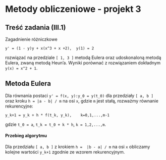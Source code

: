 #  Metody obliczeniowe -  projekt 3

## Treść zadania (III.1)

Zagadnienie różniczkowe

```
y' = (1 - y)y + x(x^3 + x +2),  y(1) = 2
```

rozwiązać na przedziale `[ 1, 3 ]` metodą Eulera oraz udoskonaloną metodą Eulera, zwaną metodą Heun’a. Wyniki porównać z rozwiązaniem dokładnym `y(x) = x^2 + 1`.

## Metoda Eulera

Dla równania postaci `y' = f(x, y):y_0 = y(t_0)` dla przedziały `[ a, b ]` oraz kroku `h = |a - b| / m` na osi `x`, gdzie `m` jest stałą, rozważmy równanie rekurencyjne:

```
y_k+1 = y_k + h * f(t_k, y_k),    k=0,1,...,m-1
```

gdzie `t_0 = a`, `t_k = t_0 + k * h`, `k = 1,2,...,m`.

#### Przebieg algorytmu
Dla przedziału `[ a, b ]` z krokiem `h =  |b - a| / m` na osi `x` obliczamy kolejne wartości `y_k+1` zgodnie ze wzorem rekurencyjnym.
